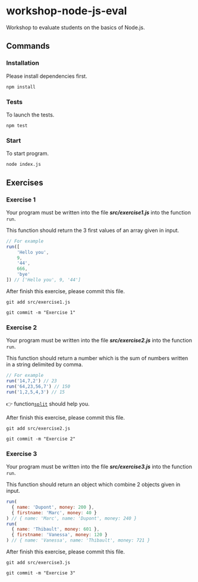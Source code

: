 # workshop-node-js-eval

Workshop to evaluate students on the basics of Node.js.

## Commands

### Installation

Please install dependencies first.

	npm install

### Tests

To launch the tests.

	npm test

### Start

To start program.

	node index.js

## Exercises

### Exercise 1

Your program must be written into the file **_src/exercise1.js_** into the function `run`.

This function should return the 3 first values of an array given in input.

```javascript
// For example
run([
	'Hello you',
	9,
	'44',
	666,
	'bye'
]) // ['Hello you', 9, '44']
```

After finish this exercise, please commit this file.

	git add src/exercise1.js

	git commit -m "Exercise 1"

### Exercise 2

Your program must be written into the file **_src/exercise2.js_** into the function `run`.

This function should return a number which is the sum of numbers written in a string delimited by comma.

```javascript
// For example
run('14,7,2') // 23
run('64,23,56,7') // 150
run('1,2,5,4,3') // 15
```

:point_right: function[`split`](https://developer.mozilla.org/fr/docs/Web/JavaScript/Reference/Objets_globaux/String/split) should help you.

After finish this exercise, please commit this file.

	git add src/exercise2.js

	git commit -m "Exercise 2"

### Exercise 3

Your program must be written into the file **_src/exercise3.js_** into the function `run`.

This function should return an object which combine 2 objects given in input.

```javascript
run(
  { name: 'Dupont', money: 200 },
  { firstname: 'Marc', money: 40 }
) // { name: 'Marc', name: 'Dupont', money: 240 }
run(
  { name: 'Thibault', money: 601 },
  { firstname: 'Vanessa', money: 120 }
) // { name: 'Vanessa', name: 'Thibault', money: 721 }
```

After finish this exercise, please commit this file.

	git add src/exercise3.js

	git commit -m "Exercise 3"